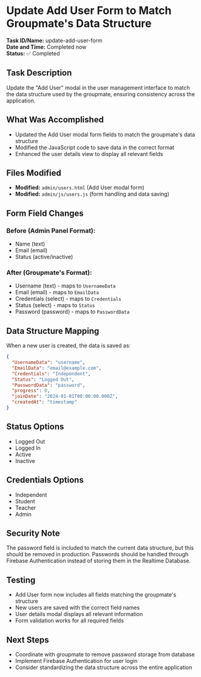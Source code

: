 # Update Add User Form to Match Groupmate's Data Structure

**Task ID/Name:** update-add-user-form  
**Date and Time:** Completed now  
**Status:** ✅ Completed

## Task Description
Update the "Add User" modal in the user management interface to match the data structure used by the groupmate, ensuring consistency across the application.

## What Was Accomplished
- Updated the Add User modal form fields to match the groupmate's data structure
- Modified the JavaScript code to save data in the correct format
- Enhanced the user details view to display all relevant fields

## Files Modified
- **Modified:** `admin/users.html` (Add User modal form)
- **Modified:** `admin/js/users.js` (form handling and data saving)

## Form Field Changes

### Before (Admin Panel Format):
- Name (text)
- Email (email)
- Status (active/inactive)

### After (Groupmate's Format):
- Username (text) - maps to `UsernameData`
- Email (email) - maps to `EmailData`
- Credentials (select) - maps to `Credentials`
- Status (select) - maps to `Status`
- Password (password) - maps to `PasswordData`

## Data Structure Mapping
When a new user is created, the data is saved as:
```json
{
  "UsernameData": "username",
  "EmailData": "email@example.com",
  "Credentials": "Independent",
  "Status": "Logged Out",
  "PasswordData": "password",
  "progress": 0,
  "joinDate": "2024-01-01T00:00:00.000Z",
  "createdAt": "timestamp"
}
```

## Status Options
- Logged Out
- Logged In
- Active
- Inactive

## Credentials Options
- Independent
- Student
- Teacher
- Admin

## Security Note
The password field is included to match the current data structure, but this should be removed in production. Passwords should be handled through Firebase Authentication instead of storing them in the Realtime Database.

## Testing
- Add User form now includes all fields matching the groupmate's structure
- New users are saved with the correct field names
- User details modal displays all relevant information
- Form validation works for all required fields

## Next Steps
- Coordinate with groupmate to remove password storage from database
- Implement Firebase Authentication for user login
- Consider standardizing the data structure across the entire application
